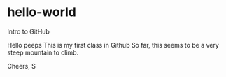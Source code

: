 # hello-world
Intro to GitHub

Hello peeps
This is my first class in Github
So far, this seems to be a very steep mountain to climb.

Cheers, S
